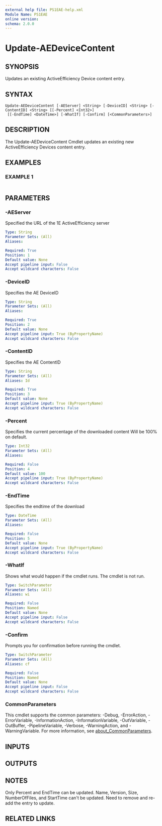 ```yaml
---
external help file: PS1EAE-help.xml
Module Name: PS1EAE
online version:
schema: 2.0.0
---
```


# Update-AEDeviceContent

## SYNOPSIS
Updates an existing ActiveEfficiency Device content entry.

## SYNTAX

```
Update-AEDeviceContent [-AEServer] <String> [-DeviceID] <String> [-ContentID] <String> [[-Percent] <Int32>]
 [[-EndTime] <DateTime>] [-WhatIf] [-Confirm] [<CommonParameters>]
```

## DESCRIPTION
The Update-AEDeviceContent Cmdlet updates an existing new ActiveEfficiency Devices content entry.

## EXAMPLES

### EXAMPLE 1
```

```

## PARAMETERS

### -AEServer
Specified the URL of the 1E ActiveEfficiency server

```yaml
Type: String
Parameter Sets: (All)
Aliases:

Required: True
Position: 1
Default value: None
Accept pipeline input: False
Accept wildcard characters: False
```

### -DeviceID
Specifies the AE DeviceID

```yaml
Type: String
Parameter Sets: (All)
Aliases:

Required: True
Position: 2
Default value: None
Accept pipeline input: True (ByPropertyName)
Accept wildcard characters: False
```

### -ContentID
Specifies the AE ContentID

```yaml
Type: String
Parameter Sets: (All)
Aliases: Id

Required: True
Position: 3
Default value: None
Accept pipeline input: True (ByPropertyName)
Accept wildcard characters: False
```

### -Percent
Specifies the current percentage of the downloaded content
Will be 100% on default.

```yaml
Type: Int32
Parameter Sets: (All)
Aliases:

Required: False
Position: 4
Default value: 100
Accept pipeline input: True (ByPropertyName)
Accept wildcard characters: False
```

### -EndTime
Specifies the endtime of the download

```yaml
Type: DateTime
Parameter Sets: (All)
Aliases:

Required: False
Position: 5
Default value: None
Accept pipeline input: True (ByPropertyName)
Accept wildcard characters: False
```

### -WhatIf
Shows what would happen if the cmdlet runs.
The cmdlet is not run.

```yaml
Type: SwitchParameter
Parameter Sets: (All)
Aliases: wi

Required: False
Position: Named
Default value: None
Accept pipeline input: False
Accept wildcard characters: False
```

### -Confirm
Prompts you for confirmation before running the cmdlet.

```yaml
Type: SwitchParameter
Parameter Sets: (All)
Aliases: cf

Required: False
Position: Named
Default value: None
Accept pipeline input: False
Accept wildcard characters: False
```

### CommonParameters
This cmdlet supports the common parameters: -Debug, -ErrorAction, -ErrorVariable, -InformationAction, -InformationVariable, -OutVariable, -OutBuffer, -PipelineVariable, -Verbose, -WarningAction, and -WarningVariable. For more information, see [about_CommonParameters](http://go.microsoft.com/fwlink/?LinkID=113216).

## INPUTS

## OUTPUTS

## NOTES
Only Percent and EndTime can be updated.
Name, Version, Size, NumberOfFiles, and StartTime can't be updated.
Need to remove and re-add the entry to update.

## RELATED LINKS
